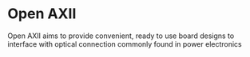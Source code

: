 # Open AXII
 Open AXII aims to provide convenient, ready to use board designs to interface with optical connection commonly found in power electronics
